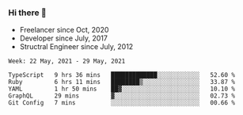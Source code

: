 ### Hi there 👋

- Freelancer since Oct, 2020
- Developer since July, 2017
- Structral Engineer since July, 2012

<!--START_SECTION:waka-->
```text
Week: 22 May, 2021 - 29 May, 2021

TypeScript   9 hrs 36 mins   █████████████░░░░░░░░░░░░   52.60 % 
Ruby         6 hrs 11 mins   ████████▒░░░░░░░░░░░░░░░░   33.87 % 
YAML         1 hr 50 mins    ██▓░░░░░░░░░░░░░░░░░░░░░░   10.10 % 
GraphQL      29 mins         ▓░░░░░░░░░░░░░░░░░░░░░░░░   02.73 % 
Git Config   7 mins          ░░░░░░░░░░░░░░░░░░░░░░░░░   00.66 % 
```
<!--END_SECTION:waka-->
